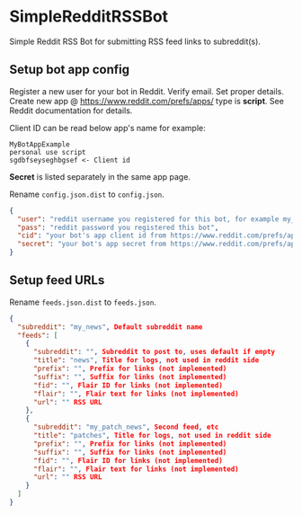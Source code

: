 # SimpleRedditRSSBot
Simple Reddit RSS Bot for submitting RSS feed links to subreddit(s).

## Setup bot app config
Register a new user for your bot in Reddit. Verify email. Set proper details.
Create new app @ https://www.reddit.com/prefs/apps/ type is **script**. See Reddit documentation for details.

Client ID can be read below app's name for example:
```
MyBotAppExample
personal use script
sgdbfseyseghbgsef <- Client id
```
**Secret** is listed separately in the same app page. 

Rename `config.json.dist` to `config.json`.

```json
{
  "user": "reddit username you registered for this bot, for example my_simple_bot",
  "pass": "reddit password you registered this bot",
  "cid": "your bot's app client id from https://www.reddit.com/prefs/apps/",
  "secret": "your bot's app secret from https://www.reddit.com/prefs/apps/"
}
```


## Setup feed URLs
Rename `feeds.json.dist` to `feeds.json`.

```json
{
  "subreddit": "my_news", Default subreddit name
  "feeds": [
    {
      "subreddit": "", Subreddit to post to, uses default if empty
      "title": "news", Title for logs, not used in reddit side
      "prefix": "", Prefix for links (not implemented)
      "suffix": "", Suffix for links (not implemented)
      "fid": "", Flair ID for links (not implemented)
      "flair": "", Flair text for links (not implemented)
      "url": "" RSS URL
    },
    {
      "subreddit": "my_patch_news", Second feed, etc
      "title": "patches", Title for logs, not used in reddit side
      "prefix": "", Prefix for links (not implemented)
      "suffix": "", Suffix for links (not implemented)
      "fid": "", Flair ID for links (not implemented)
      "flair": "", Flair text for links (not implemented)
      "url": "" RSS URL
    }
  ]
}
```
